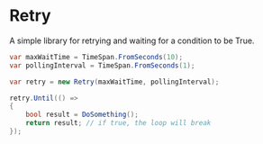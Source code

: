 # Retry
A simple library for retrying and waiting for a condition to be True.

```csharp
var maxWaitTime = TimeSpan.FromSeconds(10);
var pollingInterval = TimeSpan.FromSeconds(1);

var retry = new Retry(maxWaitTime, pollingInterval);

retry.Until(() =>
{
    bool result = DoSomething();
    return result; // if true, the loop will break
});
```